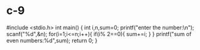 # c-9
#include <stdio.h>
int main()
{
    int i,n,sum=0;
    printf("enter the number:\n");
    scanf("%d",&n);
    for(i=1;i<=n;i++){
        if(i% 2==0){
            sum+=i;
        }
    }
    printf("sum of even numbers:%d",sum);
    return 0;
}
